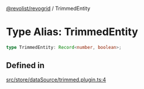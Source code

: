 [@revolist/revogrid](README.md) / TrimmedEntity

# Type Alias: TrimmedEntity

```ts
type TrimmedEntity: Record<number, boolean>;
```

## Defined in

[src/store/dataSource/trimmed.plugin.ts:4](https://github.com/revolist/revogrid/blob/08de4537b2052abd86ff4eb5461780401e3c4fcb/src/store/dataSource/trimmed.plugin.ts#L4)
